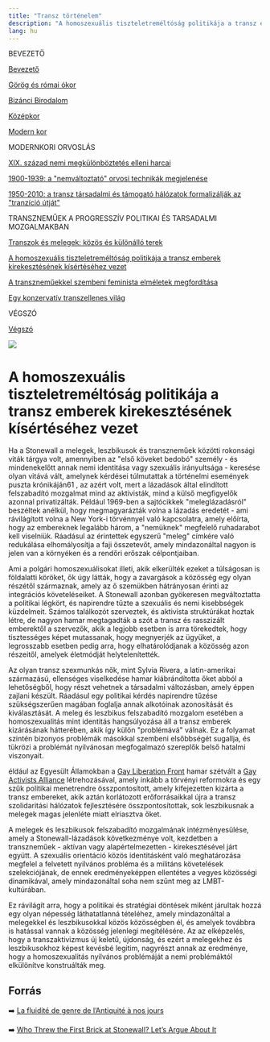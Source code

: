 ```yaml
---
title: "Transz történelem"
description: "A homoszexuális tiszteletreméltóság politikája a transz emberek kirekesztésének kísértéséhez vezet"
lang: hu
---
```


<div class="floating-columns">

<div class="floating-bar">


BEVEZETÖ

[Bevezető](/#/entry?id=transz-tortenelem)

[Görög és római ókor](/#/entry?id=transz-tortenelem-gorog-es-romai-okor)

[Bizánci Birodalom](/#/entry?id=transz-tortenelem-bizanci-birodalom)

[Középkor](/#/entry?id=transz-tortenelem-kozepkor)

[Modern kor](/#/entry?id=transz-tortenelem-modern-kor)

MODERNKORI ORVOSLÁS

[XIX. század nemi megkülönböztetés elleni harcai](/#/entry?id=transz-tortenelem-xix-szazad)

[1900-1939: a "nemváltoztató" orvosi technikák megjelenése](/#/entry?id=transz-tortenelem-nemvaltoztato-orvosi-technikak-megjelenese)

[1950-2010: a transz társadalmi és támogató hálózatok formalizálják az "tranzíció útját"](/#/entry?id=transz-tortenelem-xx-szazad)

TRANSZNEMŰEK A PROGRESSZÍV POLITIKAI ÉS TARSADALMI MOZGALMAKBAN

[Transzok és melegek: közös és különálló terek](/#/entry?id=transz-tortenelem-transzok-es-melegek)

[A homoszexuális tiszteletreméltóság politikája a transz emberek kirekesztésének kísértéséhez vezet](/#/entry?id=transz-tortenelem-meleg-tisztelet-transz-kirekesztes)

[A transzneműekkel szembeni feminista elméletek megfordítása](/#/entry?id=transz-tortenelem-feminista-elmeletek-megforditasa)

[Egy konzervatív transzellenes világ](/#/entry?id=transz-tortenelem-konzervativ-transzellenes-vilag)

VÉGSZÓ

[Végszó](/#/entry?id=transz-tortenelem-konkluzio)


</div>

<div class="wiki-content">

<div class="header-image"><img src="assets/images/undraw_moving.svg" /></div>

# A homoszexuális tiszteletreméltóság politikája a transz emberek kirekesztésének kísértéséhez vezet
  
Ha a Stonewall a melegek, leszbikusok és transzneműek közötti rokonsági viták tárgya volt, amennyiben az "első köveket bedobó" személy - és mindenekelőtt annak nemi identitása vagy szexuális irányultsága - keresése olyan vitává vált, amelynek kérdései túlmutattak a történelmi események puszta krónikáján61 , az azért volt, mert a lázadások által elindított felszabadító mozgalmat mind az aktivisták, mind a külső megfigyelők azonnal privatizálták. Például 1969-ben a sajtócikkek "meleglázadásról" beszéltek anélkül, hogy megmagyarázták volna a lázadás eredetét - ami rávilágított volna a New York-i törvénnyel való kapcsolatra, amely előírta, hogy az embereknek legalább három, a "nemüknek" megfelelő ruhadarabot kell viselniük. Ráadásul az érintettek egyszerű "meleg" címkére való redukálása elhomályosítja a faji összetevőt, amely mindazonáltal nagyon is jelen van a környéken és a rendőri erőszak célpontjaiban.

Ami a polgári homoszexuálisokat illeti, akik elkerülték ezeket a túlságosan is földalatti köröket, ők úgy látták, hogy a zavargások a közösség egy olyan részétől származnak, amely az ő szemükben hátrányosan érinti az integrációs követeléseiket. A Stonewall azonban gyökeresen megváltoztatta a politikai légkört, és napirendre tűzte a szexuális és nemi kisebbségek küzdelmeit. Számos találkozót szerveztek, és aktivista struktúrákat hoztak létre, de nagyon hamar megtagadták a szót a transz és rasszizált emberektől a szervezők, akik a legjobb esetben is arra törekedtek, hogy tisztességes képet mutassanak, hogy megnyerjék az ügyüket, a legrosszabb esetben pedig arra, hogy elhatárolódjanak a közösség azon részeitől, amelyek életmódját helytelenítették.

Az olyan transz szexmunkás nők, mint Sylvia Rivera, a latin-amerikai származású, ellenséges viselkedése hamar kiábrándította őket abból a lehetőségből, hogy részt vehetnek a társadalmi változásban, amely éppen zajlani készült. Ráadásul egy politikai kérdés napirendre tűzése szükségszerűen magában foglalja annak alkotóinak azonosítását és kiválasztását. A meleg és leszbikus felszabadító mozgalom esetében a homoszexualitás mint identitás hangsúlyozása áll a transz emberek kizárásának hátterében, akik így külön "problémává" válnak. Ez a folyamat szintén bizonyos problémák másokkal szembeni elsőbbségét sugallja, és tükrözi a problémát nyilvánosan megfogalmazó szereplők belső hatalmi viszonyait. 

éldául az Egyesült Államokban a [Gay Liberation Front](https://en.wikipedia.org/wiki/Gay_Liberation_Front) hamar szétvált a [Gay Activists Alliance](https://en.wikipedia.org/wiki/Gay_Activists_Alliance) létrehozásával, amely inkább a törvényi reformokra és egy szűk politikai menetrendre összpontosított, amely kifejezetten kizárta a transz embereket, akik aztán korlátozott erőforrásaikkal újra a transz szolidaritási hálózatok fejlesztésére összpontosítottak, sok leszbikusnak a melegek magas jelenléte miatt elriasztva őket.

A melegek és leszbikusok felszabadító mozgalmának intézményesülése, amely a Stonewall-lázadások következménye volt, kezdetben a transzneműek - aktívan vagy alapértelmezetten - kirekesztésével járt együtt. A szexuális orientáció közös identitásként való meghatározása megfelel a felvetett nyilvános probléma és a militáns követelések szelekciójának, de ennek eredményeképpen ellentétes a vegyes közösségi dinamikával, amely mindazonáltal soha nem szűnt meg az LMBT-kultúrában.

Ez rávilágít arra, hogy a politikai és stratégiai döntések miként járultak hozzá egy olyan népesség láthatatlanná tételéhez, amely mindazonáltal a melegekkel és leszbikusokkal közös közösségben él, és amelyek továbbra is hatással vannak a közösség jelenlegi megítélésére. Az az elképzelés, hogy a transzaktivizmus új keletű, újdonság, és ezért a melegekhez és leszbikusokhoz képest kevésbé legitim, nagyrészt annak az eredménye, hogy a homoszexualitás nyilvános problémáját a nemi problémáktól elkülönítve konstruálták meg.




## Forrás

➡️ [La fluidité de genre de l’Antiquité à nos jours](https://institutlaboetie.fr/wp-content/uploads/2023/06/NOTE-ILB-LGBT-1.pdf)

➡️ [Who Threw the First Brick at Stonewall? Let’s Argue About It](https://www.nytimes.com/2019/05/31/us/first-brick-at-stonewall-lgbtq.html)


</div>
